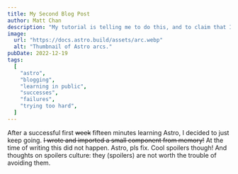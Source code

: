 ```yaml
---
title: My Second Blog Post
author: Matt Chan
description: "My tutorial is telling me to do this, and to claim that I can't stop having this much fun just making stuff. So I'll say it now. I can't stop making these wonderful Astro pages! (and if you think I'm trying too hard too bad this is the easiest way for me to keep my words from bouncing around my brain and give me a headache."
image:
  url: "https://docs.astro.build/assets/arc.webp"
  alt: "Thumbnail of Astro arcs."
pubDate: 2022-12-19
tags:
  [
    "astro",
    "blogging",
    "learning in public",
    "successes",
    "failures",
    "trying too hard",
  ]
---
```


After a successful first ~~week~~ fifteen minutes learning Astro, I decided to just keep going. ~~I wrote and imported a small component from memory!~~ At the time of writing this did not happen. Astro, pls fix. Cool spoilers though! And thoughts on spoilers culture: they (spoilers) are not worth the trouble of avoiding them.
